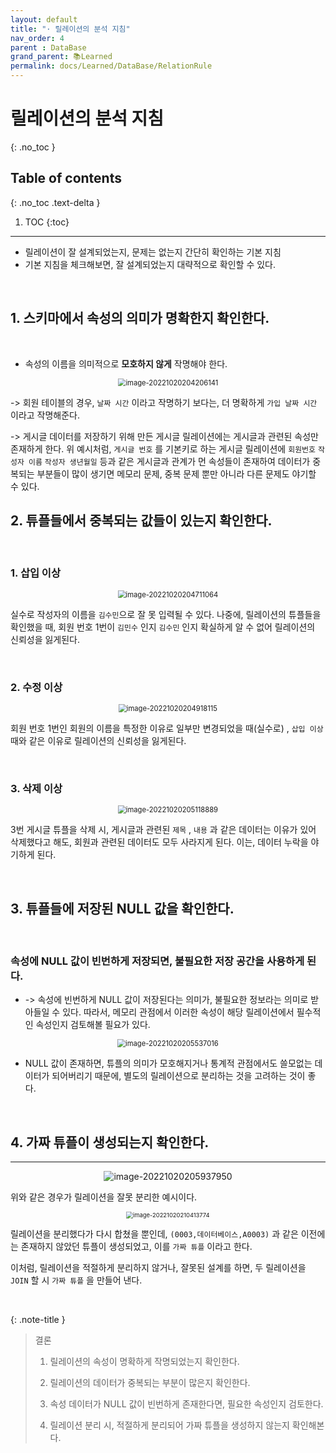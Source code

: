 ```yaml
---
layout: default
title: "· 릴레이션의 분석 지침"
nav_order: 4
parent : DataBase
grand_parent: 📚Learned
permalink: docs/Learned/DataBase/RelationRule
---
```


# 릴레이션의 분석 지침
{: .no_toc }

## Table of contents
{: .no_toc .text-delta }

1. TOC
{:toc}

---

- 릴레이션이 잘 설계되었는지, 문제는 없는지 간단히 확인하는 기본 지침
- 기본 지침을 체크해보면, 잘 설계되었는지 대략적으로 확인할 수 있다.

<br>

## 1. 스키마에서 속성의 의미가 명확한지 확인한다.

<br>

- 속성의 이름을 의미적으로 **모호하지 않게** 작명해야 한다.

<p align="center">
<img src="https://raw.githubusercontent.com/buinq/imageServer/main/img/image-20221020204206141.png" alt="image-20221020204206141" style="zoom: 80%;" />
</p>

-> 회원 테이블의 경우, `날짜 시간` 이라고 작명하기 보다는, 더 명확하게 `가입 날짜 시간` 이라고 작명해준다.

-> 게시글 데이터를 저장하기 위해 만든 게시글 릴레이션에는 게시글과 관련된 속성만 존재하게 한다. 위 예시처럼, `게시글 번호` 를 기본키로 하는 게시글 릴레이션에 `회원번호` `작성자 이름` `작성자 생년월일`  등과 같은 게시글과 관계가 먼 속성들이 존재하여 데이터가 중복되는 부분들이 많이 생기면 메모리 문제, 중복 문제 뿐만 아니라 다른 문제도 야기할 수 있다.



## 2. 튜플들에서 중복되는 값들이 있는지 확인한다.

<br>

### 1. 삽입 이상

<p align="center">
<img src="https://raw.githubusercontent.com/buinq/imageServer/main/img/image-20221020204711064.png" alt="image-20221020204711064" style="zoom:80%;" />
</p>

실수로 작성자의 이름을 `김수민`으로 잘 못 입력될 수 있다. 나중에, 릴레이션의 튜플들을 확인했을 때, 
회원 번호 1번이 `김민수` 인지 `김수민` 인지 확실하게 알 수 없어 릴레이션의 신뢰성을 잃게된다.

<br>

### 2. 수정 이상

<p align="center">
<img src="https://raw.githubusercontent.com/buinq/imageServer/main/img/image-20221020204918115.png" alt="image-20221020204918115" style="zoom:80%;" />
</p>

회원 번호 1번인 회원의 이름을 특정한 이유로 일부만 변경되었을 때(실수로) , `삽입 이상` 때와 같은 이유로 릴레이션의 신뢰성을 잃게된다.

<br>

### 3. 삭제 이상

<p align="center">
<img src="https://raw.githubusercontent.com/buinq/imageServer/main/img/image-20221020205118889.png" alt="image-20221020205118889" style="zoom:80%;" />
</p>

3번 게시글 튜플을 삭제 시, 게시글과 관련된 `제목` , `내용` 과 같은 데이터는 이유가 있어 삭제했다고 해도, 회원과 관련된 데이터도 모두 사라지게 된다. 이는, 데이터 누락을 야기하게 된다.

<br>

## 3. 튜플들에 저장된 NULL 값을 확인한다.

<br>

### 속성에 NULL 값이 빈번하게 저장되면, 불필요한 저장 공간을 사용하게 된다.

- -> 속성에 빈번하게 NULL 값이 저장된다는 의미가, 불필요한 정보라는 의미로 받아들일 수 있다. 따라서, 메모리 관점에서 이러한 속성이 해당 릴레이션에서 필수적인 속성인지 검토해볼 필요가 있다.

<p align="center">
  <img src="https://raw.githubusercontent.com/buinq/imageServer/main/img/image-20221020205537016.png" alt="image-20221020205537016" style="zoom:80%;" />
</p>

- NULL 값이 존재하면, 튜플의 의미가 모호해지거나 통계적 관점에서도 쓸모없는 데이터가 되어버리기 때문에, 별도의 릴레이션으로 분리하는 것을 고려하는 것이 좋다.

<br>

## 4. 가짜 튜플이 생성되는지 확인한다.

---

<p align="center">
<img src="https://raw.githubusercontent.com/buinq/imageServer/main/img/image-20221020205937950.png" alt="image-20221020205937950"  />
</p>


위와 같은 경우가 릴레이션을 잘못 분리한 예시이다.


<p align="center">
<img src="https://raw.githubusercontent.com/buinq/imageServer/main/img/image-20221020210413774.png" alt="image-20221020210413774" style="zoom: 67%;" />
</p>


릴레이션을 분리했다가 다시 합쳤을 뿐인데, `(0003,데이터베이스,A0003)` 과 같은 이전에는 존재하지 않았던 튜플이 생성되었고, 이를 `가짜 튜플` 이라고 한다.

이처럼, 릴레이션을 적절하게 분리하지 않거나, 잘못된 설계를 하면, 두 릴레이션을 `JOIN` 할 시 `가짜 튜플` 을 만들어 낸다.



<br>


{: .note-title }
> 결론
>
> 1. 릴레이션의 속성이 명확하게 작명되었는지 확인한다.
>
> 2. 릴레이션의 데이터가 중복되는 부분이 많은지 확인한다.
> 
> 3. 속성 데이터가 NULL 값이 빈번하게 존재한다면, 필요한 속성인지 검토한다.
> 
> 4. 릴레이션 분리 시, 적절하게 분리되어 가짜 튜플을 생성하지 않는지 확인해본다.